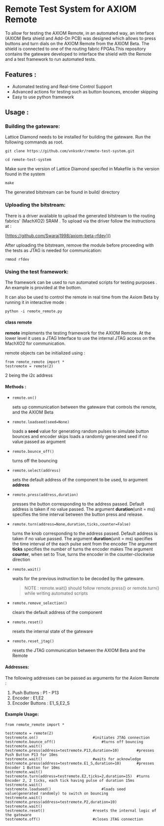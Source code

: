 # Remote Test System for AXIOM Remote

To allow for testing the AXIOM Remote, in an automated way, an interface (AXIOM Beta shield and Add-On PCB) was designed which allows to press buttons and turn dials on the AXIOM Remote from the AXIOM Beta. The shield is connected to one of the routing fabric FPGAs.This repository contains the gateware developed to interface the shield with the Remote and a test framework to run automated tests.

## Features :

* Automated testing and Real-time Control Support
* Advanced actions for testing such as button bounces, encoder skipping
* Easy to use python framework

## Usage :

### Building the gateware:

Lattice Diamond needs to be installed for building the gateware. Run the following commands as root.

```
git clone https://github.com/vnksnkr/remote-test-system.git
```

```
cd remote-test-system
```

Make sure the version of Lattice Diamond specifed in Makefile is the version found in the system

```
make
```

The generated bitstream can be found in build/ directory

### Uploading the bitstream:

There is a driver available to upload the generated bitstream to the  routing fabrics' (MachXO2) SRAM . To upload via the driver follow the instructions at :

[https://github.com/Swaraj1998/axiom-beta-rfdev]()

After uploading the bitstream, remove the module before proceeding with the tests as JTAG is needed for communication:

```
rmmod rfdev
```

### Using the test framework:

The framework can be used to run automated scripts for testing purposes . An example is provided at the bottom.

It can also be used to control the remote in real time from the Axiom Beta by running it in interactive mode :

```
python -i remote_remote.py
```

#### class remote

**remote** implements the testing framework for the AXIOM Remote. At the lower level it uses a JTAG Interface to use the internal JTAG access on the MachXO2 for communication.

remote objects can be initialized using :

```
from remote_remote import *
testremote = remote(2) 

```

2 being the i2c address

#### Methods :

* ```
  remote.on()
  ```

  sets up communication between the gateware that controls the remote, and the AXIOM Beta
* ```
  remote.loadseed(seed=None)
  ```

  loads a **seed** value for generating random pulses to simulate button bounces and encoder skips
  loads a randomly generated seed if no value passed as argument
* ```
  remote.bounce_off()
  ```

  turns off the bouncing
* ```
  remote.select(address)
  ```

  sets the default address of the component to be used, to argument **address**
* ```
  remote.press(address,duration)
  ```

  presses the button corresponding to the address passed. Default address is taken if no value passed.
  The argument **duration**(unit = ms) specifies the time interval between the button press and release.
* ```
  remote.turn(address=None,duration,ticks,counter=False)
  ```

  turns the knob corresponding to the address passed. Default address is taken if no value passed.
  The argument **duration**(unit = ms) specifies the time interval of the each pulse sent from the encoder
  The argument **ticks** specifies the number of turns the encoder makes
  The argument **counter**, when set to True, turns the encoder in the counter-clockwise direction
* ```
  remote.wait()
  ```

  waits for the previous instruction to be decoded by the gateware.

  > NOTE : remote.wait() should  follow remote.press() or remote.turn() while writing automated scripts
  >
* ```
  remote.remove_selection()
  ```

  clears the default address of the component
* ```
  remote.reset()
  ```

  resets the internal state of the gateware
* ```
  remote.reset_jtag()
  ```

  resets the JTAG communication between the 	AXIOM Beta and the Remote

#### Addresses:

The following addresses can be passed as arguments for the Axiom Remote :

1. Push Buttons : P1 - P13
2. Encoder : E1,E2
3. Encoder Buttons : E1_S,E2_S

#### Example Usage:

```
from remote_remote import *

testremote = remote(2)
testremote.on() 						#initiates JTAG connection
testremote.bounce_off()						#turns off bouncing
testremote.wait()					 
testremote.press(address=testremote.P13,duration=10) 		#presses Push Button P13 for 10ms
testremote.wait() 						#waits for acknowledge
testremote.press(address=testremote.E1_S,duration=10) 		#presses Encoder 1 Button for 10ms
testremote.wait()
testremote.turn(address=testremote.E2,ticks=2,duration=15) 	#turns Encoder 2, 2 ticks, each tick having pulse of duration 15ms
testremote.wait()
testremote.loadseed()						#loads seed value(generated randomly) to switch on bouncing  
testremote.wait()
testremote.press(address=testremote.P2,duration=10)
testremote.wait()
testremote.reset() 						#resets the internal logic of the gateware
testremote.off() 						#closes JTAG connection
```
